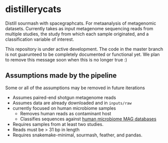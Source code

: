 # distillerycats
Distill sourmash with spacegraphcats.
For metaanalysis of metagenomic datasets.
Currently takes as input metagenome sequencing reads from multiple studies, the study from which each sample originated, and a classification variable of interest. 

This repository is under active development. 
The code in the master branch is not guarunteed to be completely documented or functional yet. 
We plan to remove this message soon when this is no longer true :)

## Assumptions made by the pipeline

Some or all of the assumptions may be removed in future iterations

+ Assumes paired-end shotgun metagenome reads
+ Assumes data are already downloaded and in `inputs/raw`
+ currently focused on human microbiome samples
  + Removes human reads as contaminant host
  + Classifies sequences against [human microbiome MAG databases](https://osf.io/hza89/)
+ Requires samples from at least two studies.
+ Reads must be > 31 bp in length
+ Requires snakemake-minimal, sourmash, feather, and pandas.

